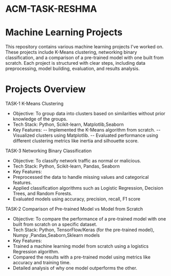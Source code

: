 # ACM-TASK-RESHMA
# Machine Learning Projects
This repository contains various machine learning projects I've worked on. These projects include K-Means clustering, networking binary classification, and a comparison of a pre-trained model with one built from scratch. Each project is structured with clear steps, including data preprocessing, model building, evaluation, and results analysis.

# Projects Overview
TASK-1 K-Means Clustering 
- Objective: To group data into clusters based on similarities without prior knowledge of the groups.
- Tech Stack: Python, Scikit-learn, Matplotlib,Seaborn
- Key Features:
--   Implemented the K-Means algorithm from scratch.
--   Visualized clusters using Matplotlib.
--   Evaluated performance using different clustering metrics like inertia and silhouette score.

TASK-3 Networking Binary Classification

- Objective: To classify network traffic as normal or malicious.
- Tech Stack: Python, Scikit-learn, Pandas, Seaborn
- Key Features:
-   Preprocessed the data to handle missing values and categorical features.
-   Applied classification algorithms such as Logistic Regression, Decision Trees, and Random Forests.
-   Evaluated models using accuracy, precision, recall, F1 score

TASK-2 Comparison of Pre-trained Model vs Model from Scratch

- Objective: To compare the performance of a pre-trained model with one built from scratch on a specific dataset.
- Tech Stack: Python, TensorFlow/Keras (for the pre-trained model), Numpy ,Pandas,Seaborn,Sklearn models
- Key Features:
-   Trained a machine learning model from scratch using a logistics Regression algorithm.
-   Compared the results with a pre-trained model using metrics like accuracy and training time.
-   Detailed analysis of why one model outperforms the other. 
